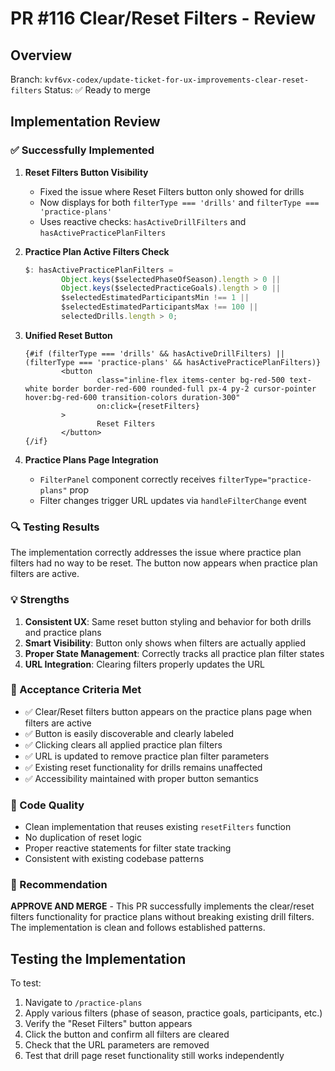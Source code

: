 # PR #116 Clear/Reset Filters - Review

## Overview
Branch: `kvf6vx-codex/update-ticket-for-ux-improvements-clear-reset-filters`
Status: ✅ Ready to merge

## Implementation Review

### ✅ Successfully Implemented

1. **Reset Filters Button Visibility**
   - Fixed the issue where Reset Filters button only showed for drills
   - Now displays for both `filterType === 'drills'` and `filterType === 'practice-plans'`
   - Uses reactive checks: `hasActiveDrillFilters` and `hasActivePracticePlanFilters`

2. **Practice Plan Active Filters Check**
   ```javascript
   $: hasActivePracticePlanFilters =
           Object.keys($selectedPhaseOfSeason).length > 0 ||
           Object.keys($selectedPracticeGoals).length > 0 ||
           $selectedEstimatedParticipantsMin !== 1 ||
           $selectedEstimatedParticipantsMax !== 100 ||
           selectedDrills.length > 0;
   ```

3. **Unified Reset Button**
   ```svelte
   {#if (filterType === 'drills' && hasActiveDrillFilters) || (filterType === 'practice-plans' && hasActivePracticePlanFilters)}
           <button
                   class="inline-flex items-center bg-red-500 text-white border border-red-600 rounded-full px-4 py-2 cursor-pointer hover:bg-red-600 transition-colors duration-300"
                   on:click={resetFilters}
           >
                   Reset Filters
           </button>
   {/if}
   ```

4. **Practice Plans Page Integration**
   - `FilterPanel` component correctly receives `filterType="practice-plans"` prop
   - Filter changes trigger URL updates via `handleFilterChange` event

### 🔍 Testing Results

The implementation correctly addresses the issue where practice plan filters had no way to be reset. The button now appears when practice plan filters are active.

### 💡 Strengths

1. **Consistent UX**: Same reset button styling and behavior for both drills and practice plans
2. **Smart Visibility**: Button only shows when filters are actually applied
3. **Proper State Management**: Correctly tracks all practice plan filter states
4. **URL Integration**: Clearing filters properly updates the URL

### 🎯 Acceptance Criteria Met

- ✅ Clear/Reset filters button appears on the practice plans page when filters are active
- ✅ Button is easily discoverable and clearly labeled
- ✅ Clicking clears all applied practice plan filters
- ✅ URL is updated to remove practice plan filter parameters
- ✅ Existing reset functionality for drills remains unaffected
- ✅ Accessibility maintained with proper button semantics

### 📝 Code Quality

- Clean implementation that reuses existing `resetFilters` function
- No duplication of reset logic
- Proper reactive statements for filter state tracking
- Consistent with existing codebase patterns

### 🚀 Recommendation

**APPROVE AND MERGE** - This PR successfully implements the clear/reset filters functionality for practice plans without breaking existing drill filters. The implementation is clean and follows established patterns.

## Testing the Implementation

To test:
1. Navigate to `/practice-plans`
2. Apply various filters (phase of season, practice goals, participants, etc.)
3. Verify the "Reset Filters" button appears
4. Click the button and confirm all filters are cleared
5. Check that the URL parameters are removed
6. Test that drill page reset functionality still works independently
